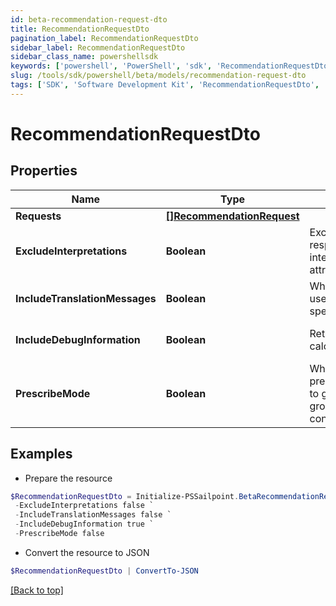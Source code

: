 ```yaml
---
id: beta-recommendation-request-dto
title: RecommendationRequestDto
pagination_label: RecommendationRequestDto
sidebar_label: RecommendationRequestDto
sidebar_class_name: powershellsdk
keywords: ['powershell', 'PowerShell', 'sdk', 'RecommendationRequestDto', 'BetaRecommendationRequestDto'] 
slug: /tools/sdk/powershell/beta/models/recommendation-request-dto
tags: ['SDK', 'Software Development Kit', 'RecommendationRequestDto', 'BetaRecommendationRequestDto']
---
```



# RecommendationRequestDto

## Properties

Name | Type | Description | Notes
------------ | ------------- | ------------- | -------------
**Requests** | [**[]RecommendationRequest**](recommendation-request) |  | [optional] 
**ExcludeInterpretations** | **Boolean** | Exclude interpretations in the response if ""true"". Return interpretations in the response if this attribute is not specified. | [optional] [default to $false]
**IncludeTranslationMessages** | **Boolean** | When set to true, the calling system uses the translated messages for the specified language | [optional] [default to $false]
**IncludeDebugInformation** | **Boolean** | Returns the recommender calculations if set to true | [optional] [default to $false]
**PrescribeMode** | **Boolean** | When set to true, uses prescribedRulesRecommenderConfig to get identity attributes and peer group threshold instead of standard config. | [optional] [default to $false]

## Examples

- Prepare the resource
```powershell
$RecommendationRequestDto = Initialize-PSSailpoint.BetaRecommendationRequestDto  -Requests null `
 -ExcludeInterpretations false `
 -IncludeTranslationMessages false `
 -IncludeDebugInformation true `
 -PrescribeMode false
```

- Convert the resource to JSON
```powershell
$RecommendationRequestDto | ConvertTo-JSON
```


[[Back to top]](#) 

